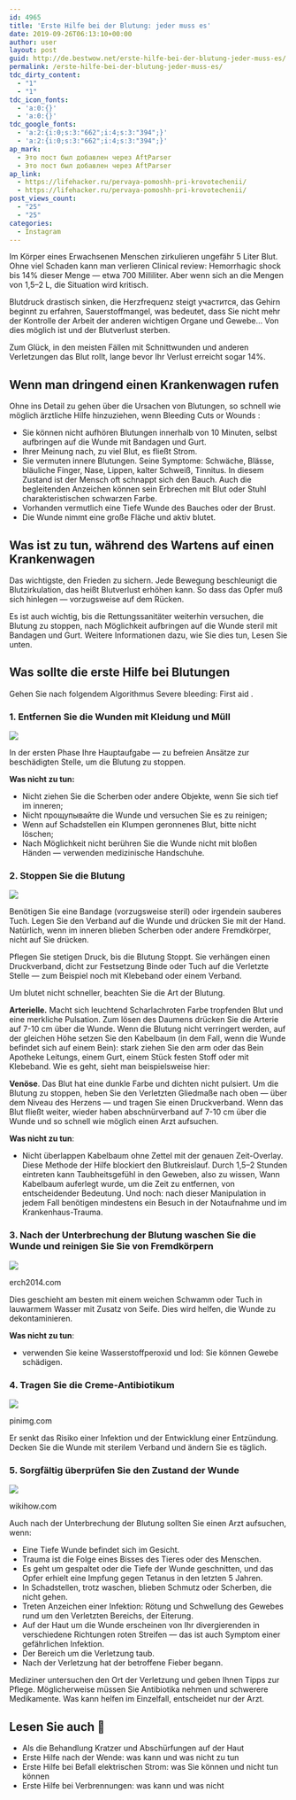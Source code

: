 ```yaml
---
id: 4965
title: 'Erste Hilfe bei der Blutung: jeder muss es'
date: 2019-09-26T06:13:10+00:00
author: user
layout: post
guid: http://de.bestwow.net/erste-hilfe-bei-der-blutung-jeder-muss-es/
permalink: /erste-hilfe-bei-der-blutung-jeder-muss-es/
tdc_dirty_content:
  - "1"
  - "1"
tdc_icon_fonts:
  - 'a:0:{}'
  - 'a:0:{}'
tdc_google_fonts:
  - 'a:2:{i:0;s:3:"662";i:4;s:3:"394";}'
  - 'a:2:{i:0;s:3:"662";i:4;s:3:"394";}'
ap_mark:
  - Это пост был добавлен через AftParser
  - Это пост был добавлен через AftParser
ap_link:
  - https://lifehacker.ru/pervaya-pomoshh-pri-krovotechenii/
  - https://lifehacker.ru/pervaya-pomoshh-pri-krovotechenii/
post_views_count:
  - "25"
  - "25"
categories:
  - Instagram
---
```

Im Körper eines Erwachsenen Menschen zirkulieren ungefähr 5 Liter Blut. Ohne viel Schaden kann man verlieren <span><span> Clinical review: Hemorrhagic shock </span> </span> bis 14% dieser Menge — etwa 700 Milliliter. Aber wenn sich an die Mengen von 1,5–2 L, die Situation wird kritisch.

Blutdruck drastisch sinken, die Herzfrequenz steigt участится, das Gehirn beginnt zu erfahren, Sauerstoffmangel, was bedeutet, dass Sie nicht mehr der Kontrolle der Arbeit der anderen wichtigen Organe und Gewebe&#8230; Von dies möglich ist und der Blutverlust sterben.

Zum Glück, in den meisten Fällen mit Schnittwunden und anderen Verletzungen das Blut rollt, lange bevor Ihr Verlust erreicht sogar 14%.

## Wenn man dringend einen Krankenwagen rufen

Ohne ins Detail zu gehen über die Ursachen von Blutungen, so schnell wie möglich ärztliche Hilfe hinzuziehen, wenn <span><span> Bleeding Cuts or Wounds </span> </span>:

  * Sie können nicht aufhören Blutungen innerhalb von 10 Minuten, selbst aufbringen auf die Wunde mit Bandagen und Gurt.
  * Ihrer Meinung nach, zu viel Blut, es fließt Strom.
  * Sie vermuten innere Blutungen. Seine Symptome: Schwäche, Blässe, bläuliche Finger, Nase, Lippen, kalter Schweiß, Tinnitus. In diesem Zustand ist der Mensch oft schnappt sich den Bauch. Auch die begleitenden Anzeichen können sein Erbrechen mit Blut oder Stuhl charakteristischen schwarzen Farbe.
  * Vorhanden vermutlich eine Tiefe Wunde des Bauches oder der Brust.
  * Die Wunde nimmt eine große Fläche und aktiv blutet.

## Was ist zu tun, während des Wartens auf einen Krankenwagen

Das wichtigste, den Frieden zu sichern. Jede Bewegung beschleunigt die Blutzirkulation, das heißt Blutverlust erhöhen kann. So dass das Opfer muß sich hinlegen — vorzugsweise auf dem Rücken.

Es ist auch wichtig, bis die Rettungssanitäter weiterhin versuchen, die Blutung zu stoppen, nach Möglichkeit aufbringen auf die Wunde steril mit Bandagen und Gurt. Weitere Informationen dazu, wie Sie dies tun, Lesen Sie unten.

## Was sollte die erste Hilfe bei Blutungen

Gehen Sie nach folgendem Algorithmus <span><span> Severe bleeding: First aid </span> </span>.

### 1. Entfernen Sie die Wunden mit Kleidung und Müll

![](http://de.bestwow.net/wp-content/uploads/2019/09/pervaya-pomosch-pri-krovotechenii-eto-dolzhen-znat-kazhdyy-1.jpg) 

In der ersten Phase Ihre Hauptaufgabe — zu befreien Ansätze zur beschädigten Stelle, um die Blutung zu stoppen.

**Was nicht zu tun:**

  * Nicht ziehen Sie die Scherben oder andere Objekte, wenn Sie sich tief im inneren;
  * Nicht прощупывайте die Wunde und versuchen Sie es zu reinigen;
  * Wenn auf Schadstellen ein Klumpen geronnenes Blut, bitte nicht löschen;
  * Nach Möglichkeit nicht berühren Sie die Wunde nicht mit bloßen Händen — verwenden medizinische Handschuhe.

### 2. Stoppen Sie die Blutung

![](http://de.bestwow.net/wp-content/uploads/2019/09/pervaya-pomosch-pri-krovotechenii-eto-dolzhen-znat-kazhdyy-2.jpg) 

Benötigen Sie eine Bandage (vorzugsweise steril) oder irgendein sauberes Tuch. Legen Sie den Verband auf die Wunde und drücken Sie mit der Hand. Natürlich, wenn im inneren blieben Scherben oder andere Fremdkörper, nicht auf Sie drücken.

Pflegen Sie stetigen Druck, bis die Blutung Stoppt. Sie verhängen einen Druckverband, dicht zur Festsetzung Binde oder Tuch auf die Verletzte Stelle — zum Beispiel noch mit Klebeband oder einem Verband.

Um blutet nicht schneller, beachten Sie die Art der Blutung.

**Arterielle.** Macht sich leuchtend Scharlachroten Farbe tropfenden Blut und eine merkliche Pulsation. Zum lösen des Daumens drücken Sie die Arterie auf 7-10 cm über die Wunde. Wenn die Blutung nicht verringert werden, auf der gleichen Höhe setzen Sie den Kabelbaum (in dem Fall, wenn die Wunde befindet sich auf einem Bein): stark ziehen Sie den arm oder das Bein Apotheke Leitungs, einem Gurt, einem Stück festen Stoff oder mit Klebeband. Wie es geht, sieht man beispielsweise hier:</p> 

**Venöse**. Das Blut hat eine dunkle Farbe und dichten nicht pulsiert. Um die Blutung zu stoppen, heben Sie den Verletzten Gliedmaße nach oben — über dem Niveau des Herzens — und tragen Sie einen Druckverband. Wenn das Blut fließt weiter, wieder haben abschnürverband auf 7-10 cm über die Wunde und so schnell wie möglich einen Arzt aufsuchen.

**Was nicht zu tun**:

  * Nicht überlappen Kabelbaum ohne Zettel mit der genauen Zeit-Overlay. Diese Methode der Hilfe blockiert den Blutkreislauf. Durch 1,5–2 Stunden eintreten kann Taubheitsgefühl in den Geweben, also zu wissen, Wann Kabelbaum auferlegt wurde, um die Zeit zu entfernen, von entscheidender Bedeutung. Und noch: nach dieser Manipulation in jedem Fall benötigen mindestens ein Besuch in der Notaufnahme und im Krankenhaus-Trauma.

### 3. Nach der Unterbrechung der Blutung waschen Sie die Wunde und reinigen Sie Sie von Fremdkörpern<figure>

![](http://de.bestwow.net/wp-content/uploads/2019/09/pervaya-pomosch-pri-krovotechenii-eto-dolzhen-znat-kazhdyy-3.jpg) <figcaption>erch2014.com</figcaption></figure> 

Dies geschieht am besten mit einem weichen Schwamm oder Tuch in lauwarmem Wasser mit Zusatz von Seife. Dies wird helfen, die Wunde zu dekontaminieren.

**Was nicht zu tun**:

  * verwenden Sie keine Wasserstoffperoxid und Iod: Sie können Gewebe schädigen.

### 4. Tragen Sie die Creme-Antibiotikum<figure>

![](http://de.bestwow.net/wp-content/uploads/2019/09/pervaya-pomosch-pri-krovotechenii-eto-dolzhen-znat-kazhdyy-4.jpg) <figcaption>pinimg.com</figcaption></figure> 

Er senkt das Risiko einer Infektion und der Entwicklung einer Entzündung. Decken Sie die Wunde mit sterilem Verband und ändern Sie es täglich.

### 5. Sorgfältig überprüfen Sie den Zustand der Wunde<figure>

![](http://de.bestwow.net/wp-content/uploads/2019/09/pervaya-pomosch-pri-krovotechenii-eto-dolzhen-znat-kazhdyy-5.jpg) <figcaption>wikihow.com</figcaption></figure> 

Auch nach der Unterbrechung der Blutung sollten Sie einen Arzt aufsuchen, wenn:

  * Eine Tiefe Wunde befindet sich im Gesicht.
  * Trauma ist die Folge eines Bisses des Tieres oder des Menschen.
  * Es geht um gespaltet oder die Tiefe der Wunde geschnitten, und das Opfer erhielt eine Impfung gegen Tetanus in den letzten 5 Jahren.
  * In Schadstellen, trotz waschen, blieben Schmutz oder Scherben, die nicht gehen.
  * Treten Anzeichen einer Infektion: Rötung und Schwellung des Gewebes rund um den Verletzten Bereichs, der Eiterung.
  * Auf der Haut um die Wunde erscheinen von Ihr divergierenden in verschiedene Richtungen roten Streifen — das ist auch Symptom einer gefährlichen Infektion.
  * Der Bereich um die Verletzung taub.
  * Nach der Verletzung hat der betroffene Fieber begann.

Mediziner untersuchen den Ort der Verletzung und geben Ihnen Tipps zur Pflege. Möglicherweise müssen Sie Antibiotika nehmen und schwerere Medikamente. Was kann helfen im Einzelfall, entscheidet nur der Arzt.

<div>
  <h2 class="read-also__title">
    <span>Lesen Sie auch</span> <span>🧐 </span>
  </h2>
  
  <ul class="read-also__list">
    <li>
      Als die Behandlung Kratzer und Abschürfungen auf der Haut
    </li>
    <li>
      Erste Hilfe nach der Wende: was kann und was nicht zu tun
    </li>
    <li>
      Erste Hilfe bei Befall elektrischen Strom: was Sie können und nicht tun können
    </li>
    <li>
      Erste Hilfe bei Verbrennungen: was kann und was nicht
    </li>
  </ul>
</div>